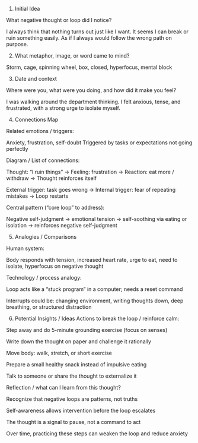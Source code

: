 1. Initial Idea

 What negative thought or loop did I notice?

I always think that nothing turns out just like I want. It seems 
I can break or ruin something easily. As if I always would follow the wrong path on purpose.

2. What metaphor, image, or word came to mind?

 Storm, cage, spinning wheel, box, closed, hyperfocus, mental block

3. Date and context

 Where were you, what were you doing, and how did it make you feel?

 I was walking around the department thinking. I felt anxious, tense, and frustrated, with a strong urge to isolate myself.

4. Connections Map

Related emotions / triggers:


Anxiety, frustration, self-doubt
Triggered by tasks or expectations not going perfectly

Diagram / List of connections:


Thought: “I ruin things” → Feeling: frustration → Reaction: eat more / withdraw → Thought reinforces itself


External trigger: task goes wrong → Internal trigger: fear of repeating mistakes → Loop restarts


Central pattern (“core loop” to address):


Negative self-judgment → emotional tension → self-soothing via eating or isolation → reinforces negative self-judgment



5. Analogies / Comparisons

Human system:


Body responds with tension, increased heart rate, urge to eat, need to isolate, hyperfocus on negative thought


Technology / process analogy:


Loop acts like a “stuck program” in a computer; needs a reset command


Interrupts could be: changing environment, writing thoughts down, deep breathing, or structured distraction


6. Potential Insights / Ideas
Actions to break the loop / reinforce calm:


Step away and do 5-minute grounding exercise (focus on senses)


Write down the thought on paper and challenge it rationally


Move body: walk, stretch, or short exercise


Prepare a small healthy snack instead of impulsive eating


Talk to someone or share the thought to externalize it


Reflection / what can I learn from this thought?


Recognize that negative loops are patterns, not truths


Self-awareness allows intervention before the loop escalates


The thought is a signal to pause, not a command to act


Over time, practicing these steps can weaken the loop and reduce anxiety
